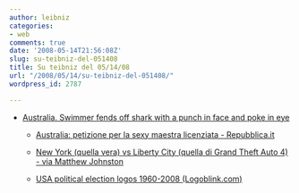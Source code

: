 ```yaml
---
author: leibniz
categories:
- web
comments: true
date: '2008-05-14T21:56:08Z'
slug: su-teibniz-del-051408
title: Su teibniz del 05/14/08
url: "/2008/05/14/su-teibniz-del-051408/"
wordpress_id: 2787

---
```

* [Australia. Swimmer fends off shark with a punch in face and poke in eye](https://feeds.feedburner.com/~r/teibniz/~3/290381482/34815162)


  * [Australia: petizione per la sexy maestra licenziata - Repubblica.it](https://feeds.feedburner.com/~r/teibniz/~3/290379090/34814988)


  * [New York (quella vera) vs Liberty City (quella di Grand Theft Auto 4) - via Matthew Johnston](https://feeds.feedburner.com/~r/teibniz/~3/290232567/34791072)


  * [USA political election logos 1960-2008 (Logoblink.com)](https://feeds.feedburner.com/~r/teibniz/~3/290212114/34787196)


